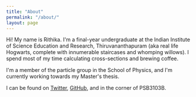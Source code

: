 ```yaml
---
title: "About"
permalink: "/about/"
layout: page
---
```


Hi! My name is Rithika. I'm a final-year undergraduate at the Indian Institute of Science Education and Research, Thiruvananthapuram (aka real life Hogwarts, complete with innumerable staircases and whomping willows). I spend most of my time calculating cross-sections and brewing coffee. 

I'm a member of the particle group in the School of Physics, and I'm currently working towards my Master's thesis. 

I can be found on [Twitter](x.com/astrorithika), [GitHub](github.com/rithika-ganesan), and in the corner of PSB3103B. 
